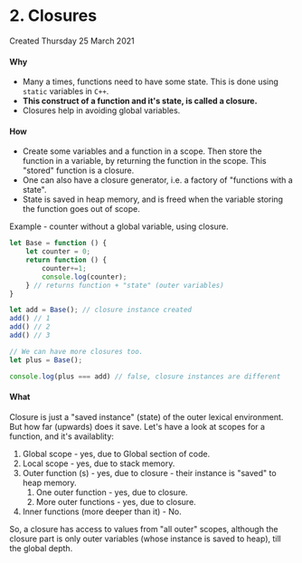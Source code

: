 # 2. Closures
Created Thursday 25 March 2021

#### Why
- Many a times, functions need to have some state. This is done using `static` variables in `C++`.
- **This construct of a function and it's state, is called a closure.**
- Closures help in avoiding global variables.

#### How
- Create some variables and a function in a scope. Then store the function in a variable, by returning the function in the scope. This "stored" function is a closure.
- One can also have a closure generator, i.e. a factory of "functions with a state".
- State is saved in heap memory, and is freed when the variable storing the function goes out of scope.

Example - counter without a global variable, using closure.
```javascript
let Base = function () {
	let counter = 0;
	return function () { 
		counter+=1; 
		console.log(counter);
	} // returns function + "state" (outer variables)
}

let add = Base(); // closure instance created
add() // 1
add() // 2
add() // 3

// We can have more closures too.
let plus = Base();

console.log(plus === add) // false, closure instances are different
```

#### What
Closure is just a "saved instance" (state) of the outer lexical environment. But how far (upwards) does it save. Let's have a look at scopes for a function, and it's availablity:
1. Global scope - yes, due to Global section of code.
2. Local scope - yes, due to stack memory.
3. Outer function (s) - yes, due to closure - their instance is "saved" to heap memory.
	1. One outer function - yes, due to closure.
	2. More outer functions - yes, due to closure.
4. Inner functions (more deeper than it) - No.

So, a closure has access to values from "all outer" scopes, although the closure part is only outer variables (whose instance is saved to heap), till the global depth.